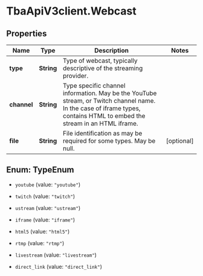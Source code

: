 # TbaApiV3client.Webcast

## Properties

Name | Type | Description | Notes
------------ | ------------- | ------------- | -------------
**type** | **String** | Type of webcast, typically descriptive of the streaming provider. | 
**channel** | **String** | Type specific channel information. May be the YouTube stream, or Twitch channel name. In the case of iframe types, contains HTML to embed the stream in an HTML iframe. | 
**file** | **String** | File identification as may be required for some types. May be null. | [optional] 



## Enum: TypeEnum


* `youtube` (value: `"youtube"`)

* `twitch` (value: `"twitch"`)

* `ustream` (value: `"ustream"`)

* `iframe` (value: `"iframe"`)

* `html5` (value: `"html5"`)

* `rtmp` (value: `"rtmp"`)

* `livestream` (value: `"livestream"`)

* `direct_link` (value: `"direct_link"`)




